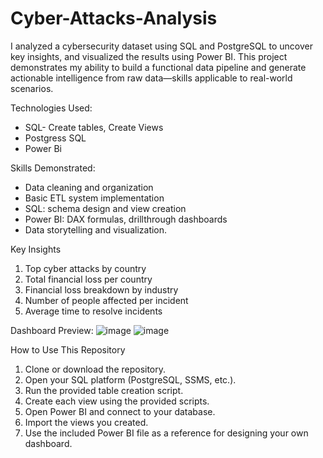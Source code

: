 # Cyber-Attacks-Analysis
I analyzed a cybersecurity dataset using SQL and PostgreSQL to uncover key insights, and visualized the results using Power BI. This project demonstrates my ability to build a functional data pipeline and generate actionable intelligence from raw data—skills applicable to real-world scenarios.

Technologies Used: 
- SQL- Create tables, Create Views 
- Postgress SQL
- Power Bi

Skills Demonstrated:
- Data cleaning and organization
- Basic ETL system implementation 
- SQL: schema design and view creation
- Power BI: DAX formulas, drillthrough dashboards
- Data storytelling and visualization.

Key Insights
1. Top cyber attacks by country
2. Total financial loss per country
3. Financial loss breakdown by industry
4. Number of people affected per incident
5. Average time to resolve incidents

Dashboard Preview:
![image](https://github.com/user-attachments/assets/3c7a7102-e980-4c58-b163-efd578ec5b91)
![image](https://github.com/user-attachments/assets/86941f7c-c804-42bc-af39-0a957d624396)



How to Use This Repository

1. Clone or download the repository.
2. Open your SQL platform (PostgreSQL, SSMS, etc.).
3. Run the provided table creation script.
4. Create each view using the provided scripts.
5. Open Power BI and connect to your database.
6. Import the views you created.
7. Use the included Power BI file as a reference for designing your own dashboard.
  

